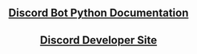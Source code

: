 <div style="text-align: center;">
  <h2><a href="https://discordpy.readthedocs.io/en/stable/">Discord Bot Python Documentation</a></h2>
  <h2><a href="https://discord.com/developers/docs/intro">Discord Developer Site</a></h2>
</div>
